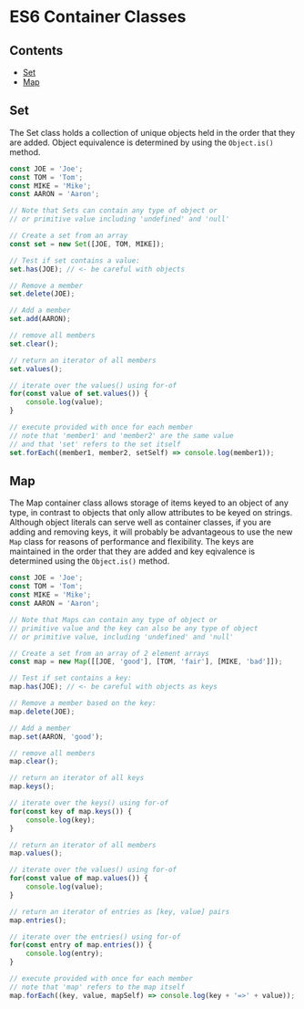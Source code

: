 # ES6 Container Classes

## Contents
- [Set](#section1)
- [Map](#section2)


<div id="section1"/>

## Set

The Set class holds a collection of unique objects held in the order that they are added. Object equivalence is determined by using the `Object.is()` method.

```js
const JOE = 'Joe';
const TOM = 'Tom';
const MIKE = 'Mike';
const AARON = 'Aaron';

// Note that Sets can contain any type of object or
// or primitive value including 'undefined' and 'null'

// Create a set from an array
const set = new Set([JOE, TOM, MIKE]);

// Test if set contains a value:
set.has(JOE); // <- be careful with objects

// Remove a member
set.delete(JOE);

// Add a member
set.add(AARON);

// remove all members
set.clear();

// return an iterator of all members
set.values();

// iterate over the values() using for-of
for(const value of set.values()) {
    console.log(value);
}

// execute provided with once for each member
// note that 'member1' and 'member2' are the same value
// and that 'set' refers to the set itself
set.forEach((member1, member2, setSelf) => console.log(member1));
```

<div id="section2"/>

## Map

The Map container class allows storage of items keyed to an object of any type, in contrast to objects that only allow attributes to be keyed on strings. Although object literals can serve well as container classes, if you are adding and removing keys, it will probably be advantageous to use the new `Map` class for reasons of performance and flexibility. The keys are maintained in the order that they are added and key eqivalence is determined using the `Object.is()` method.

```js
const JOE = 'Joe';
const TOM = 'Tom';
const MIKE = 'Mike';
const AARON = 'Aaron';

// Note that Maps can contain any type of object or
// primitive value and the key can also be any type of object
// or primitive value, including 'undefined' and 'null'

// Create a set from an array of 2 element arrays
const map = new Map([[JOE, 'good'], [TOM, 'fair'], [MIKE, 'bad']]);

// Test if set contains a key:
map.has(JOE); // <- be careful with objects as keys

// Remove a member based on the key:
map.delete(JOE);

// Add a member
map.set(AARON, 'good');

// remove all members
map.clear();

// return an iterator of all keys
map.keys();

// iterate over the keys() using for-of
for(const key of map.keys()) {
    console.log(key);
}

// return an iterator of all members
map.values();

// iterate over the values() using for-of
for(const value of map.values()) {
    console.log(value);
}

// return an iterator of entries as [key, value] pairs
map.entries();

// iterate over the entries() using for-of
for(const entry of map.entries()) {
    console.log(entry);
}

// execute provided with once for each member
// note that 'map' refers to the map itself
map.forEach((key, value, mapSelf) => console.log(key + '=>' + value));
```